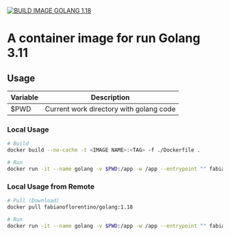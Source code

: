 [![BUILD IMAGE GOLANG 1.18](https://github.com/fabianoflorentino/golang/actions/workflows/build.yml/badge.svg)](https://github.com/fabianoflorentino/golang/actions/workflows/build.yml)

# A container image for run Golang 3.11

## **Usage**

| **Variable** | **Description** |
| --- | --- |
| $PWD | Current work directory with golang code |

### **Local Usage**

```bash
# Build
docker build --no-cache -t <IMAGE NAME>:<TAG> -f ./Dockerfile .

# Run
docker run -it --name golang -v $PWD:/app -w /app --entrypoint "" fabianoflorentino/golang:1.18 sh
```

### **Local Usage from Remote**

```bash
# Pull (Download)
docker pull fabianoflorentino/golang:1.18

# Run
docker run -it --name golang -v $PWD:/app -w /app --entrypoint "" fabianoflorentino/golang:1.18 sh
```

